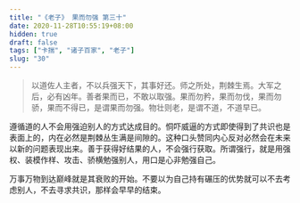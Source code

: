 ```yaml
---
title: "《老子》 果而勿强 第三十"
date: 2020-11-28T10:55:19+08:00
hidden: true
draft: false
tags: ["卡揣", "诸子百家", "老子"]
slug: "30"
---
```


> 以道佐人主者，不以兵强天下，其事好还。师之所处，荆棘生焉。大军之后，必有凶年。善者果而已，不敢以取强。果而勿矜，果而勿伐，果而勿骄，果而不得已，是谓果而勿强。物壮则老，是谓不道，不道早已。

遵循道的人不会用强迫别人的方式达成目的。恫吓威逼的方式即使得到了共识也是表面上的，内在必然是荆棘丛生满是间隙的。这种口头赞同内心反对必然会在未来以新的问题表现出来。善于获得好结果的人，不会强行获取。所谓强行，就是用强权、装模作样、攻击、骄横勉强别人，用口是心非勉强自己。

万事万物到达巅峰就是其衰败的开始。不要以为自己持有碾压的优势就可以不去考虑别人，不去寻求共识，那样会早早的结束。
